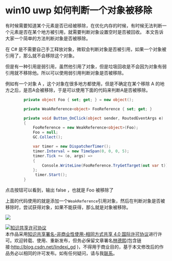 
# win10 uwp 如何判断一个对象被移除

有时候需要知道某个元素是否已经被移除，在优化内存的时候，有时候无法判断一个元素是否在某个地方被引用，就需要判断对象设置空时是否被回收。
本文告诉大家一个简单的方法判断对象是否被移除。

<!--more-->



在 C# 是不需要自己手工释放对象，微软会判断对象是否被引用，如果一个对象被引用了，那么就不会移除这个对象。

但是有一种引用是弱引用，虽然他引用了对象，但是垃圾回收是不会因为对象有弱引用就不移除他。所以可以使用弱引用判断对象是否被移除。

例如有一个对象 A ，这个对象在很多地方都使用，但是不确定在某个移除 A 的地方之后，是否A会被移除，于是可以使用下面的代码来判断A是否被移除。

```csharp
        private object Foo { set; get; } = new object();

        private WeakReference<object> FooReference { set; get; }

        private void Button_OnClick(object sender, RoutedEventArgs e)
        {
            FooReference = new WeakReference<object>(Foo);
            Foo = null;
            GC.Collect();

            var timer = new DispatcherTimer();
            timer.Interval = new TimeSpan(0, 0, 0, 5);
            timer.Tick += (o, args) =>
            {
                Console.WriteLine(FooReference.TryGetTarget(out var t));
            };
             timer.Start();
        }      
```

点击按钮可以看到，输出 false ，也就是 Foo 被移除了

上面的代码使用的就是添加一个`WeakReference`引用对象，然后在判断对象是否被移除时，尝试获得对象，如果不能获得，那么就是对象被移除。

![](http://image.acmx.xyz/34fdad35-5dfe-a75b-2b4b-8c5e313038e2%2F20171013131223.jpg)





<a rel="license" href="http://creativecommons.org/licenses/by-nc-sa/4.0/"><img alt="知识共享许可协议" style="border-width:0" src="https://licensebuttons.net/l/by-nc-sa/4.0/88x31.png" /></a><br />本作品采用<a rel="license" href="http://creativecommons.org/licenses/by-nc-sa/4.0/">知识共享署名-非商业性使用-相同方式共享 4.0 国际许可协议</a>进行许可。欢迎转载、使用、重新发布，但务必保留文章署名[林德熙](http://blog.csdn.net/lindexi_gd)(包含链接:http://blog.csdn.net/lindexi_gd )，不得用于商业目的，基于本文修改后的作品务必以相同的许可发布。如有任何疑问，请与我[联系](mailto:lindexi_gd@163.com)。
